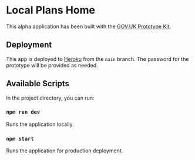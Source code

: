 # Local Plans Home

This alpha application has been built with the [GOV.UK Prototype Kit](https://prototype-kit.service.gov.uk/docs/).

## Deployment

This app is deployed to [Heroku](https://local-plans-home-prototype-16fa4c7a1e60.herokuapp.com/government/collections/create-or-update-a-local-plan) from the `main` branch. The password for the prototype will be provided as needed.

## Available Scripts

In the project directory, you can run:

### `npm run dev`

Runs the application locally.

### `npm start`

Runs the application for production deployment.
